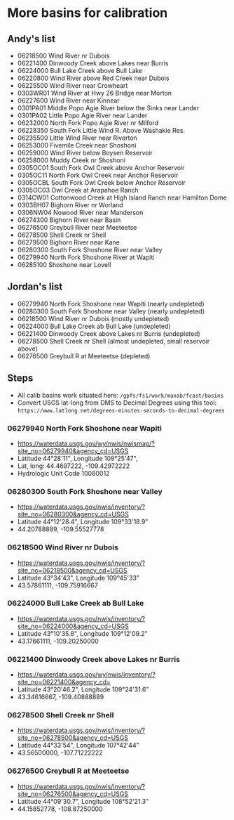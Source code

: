 # More basins for calibration

## Andy's list
* 06218500    Wind River nr Dubois
* 06221400    Dinwoody Creek above Lakes near Burris
* 06224000    Bull Lake Creek above Bull Lake
* 06220800    Wind River above Red Creek near Dubois
* 06225500    Wind River near Crowheart  
* 0303WR01    Wind River at Hwy 26 Bridge near Morton
* 06227600    Wind River near Kinnear    
* 0301PA01    Middle Popo Agie River below the Sinks near Lander
* 0301PA02    Little Popo Agie River near Lander
* 06232000    North Fork Popo Agie River nr Milford
* 06228350    South Fork Little Wind R. Above Washakie Res.
* 06235500    Little Wind River near Riverton
* 06253000    Fivemile Creek near Shoshoni
* 06259000    Wind River below Boysen Reservoir  
* 06258000    Muddy Creek nr Shoshoni
* 0305OC01    South Fork Owl Creek above Anchor Reservoir
* 0305OC11    North Fork Owl Creek near Anchor Reservoir
* 0305OCBL    South Fork Owl Creek below Anchor Reservoir
* 0305OC03    Owl Creek at Arapahoe Ranch
* 0314CW01    Cottonwood Creek at High Island Ranch near Hamilton Dome
* 0303BH07    Bighorn River nr Worland
* 0306NW04    Nowood River near Manderson
* 06274300    Bighorn River near Basin
* 06276500    Greybull River near Meeteetse
* 06278500    Shell Creek nr Shell
* 06279500    Bighorn River near Kane
* 06280300    South Fork Shoshone River near Valley
* 06279940    North Fork Shoshone River at Wapiti
* 06285100    Shoshone near Lovell

## Jordan's list 

* 06279940 North Fork Shoshone near Wapiti (nearly undepleted)
* 06280300 South Fork Shoshone near Valley (nearly undepleted)
* 06218500 Wind River nr Dubois (mostly undepleted)
* 06224000 Bull Lake Creek ab Bull Lake (undepleted)
* 06221400 Dinwoody Creek above Lakes nr Burris (undepleted)
* 06278500 Shell Creek nr Shell (almost undepleted, small reservoir above)
* 06276500 Greybull R at Meeteetse (depleted)

## Steps
* All calib basins work situated here: `/gpfs/fs1/work/manab/fcast/basins`
* Convert USGS lat-long from DMS to Decimal Degrees using this tool: `https://www.latlong.net/degrees-minutes-seconds-to-decimal-degrees`

### 06279940 North Fork Shoshone near Wapiti
* https://waterdata.usgs.gov/wy/nwis/nwismap/?site_no=06279940&agency_cd=USGS
* Latitude  44°28'11", Longitude 109°25'47", 
* Lat, long: 44.4697222, -109.42972222
* Hydrologic Unit Code 10080012

### 06280300 South Fork Shoshone near Valley
* https://waterdata.usgs.gov/nwis/inventory/?site_no=06280300&agency_cd=USGS
* Latitude 44°12'28.4",   Longitude 109°33'18.9"  
* 44.20788889, -109.55527778

### 06218500 Wind River nr Dubois
* https://waterdata.usgs.gov/nwis/inventory/?site_no=06218500&agency_cd=USGS
* Latitude 43°34'43",   Longitude 109°45'33" 
* 43.57861111, -109.75916667

### 06224000 Bull Lake Creek ab Bull Lake
* https://waterdata.usgs.gov/nwis/inventory/?site_no=06224000&agency_cd=USGS
* Latitude 43°10'35.8",   Longitude 109°12'09.2" 
* 43.17661111, -109.20250000

### 06221400 Dinwoody Creek above Lakes nr Burris
* https://waterdata.usgs.gov/wy/nwis/inventory/?site_no=06221400&agency_cd=
* Latitude 43°20'46.2",   Longitude 109°24'31.6"
* 43.34616667, -109.40888889

### 06278500 Shell Creek nr Shell
* https://waterdata.usgs.gov/nwis/inventory/?site_no=06278500&agency_cd=USGS 
* Latitude 44°33'54",   Longitude 107°42'44"
* 43.56500000, -107.71222222

###  06276500 Greybull R at Meeteetse
* https://waterdata.usgs.gov/nwis/inventory/?site_no=06276500&agency_cd=USGS
* Latitude 44°09'30.7",   Longitude 108°52'21.3"  
* 44.15852778, -108.87250000  
